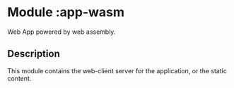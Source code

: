 # Module :app-wasm
Web App powered by web assembly.

## Description
This module contains the web-client server for the application, or the static content.

